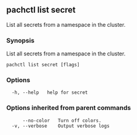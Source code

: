 ## pachctl list secret

List all secrets from a namespace in the cluster.

### Synopsis

List all secrets from a namespace in the cluster.

```
pachctl list secret [flags]
```

### Options

```
  -h, --help   help for secret
```

### Options inherited from parent commands

```
      --no-color   Turn off colors.
  -v, --verbose    Output verbose logs
```

